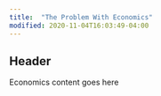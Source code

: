 ```yaml
---
title:  "The Problem With Economics"
modified: 2020-11-04T16:03:49-04:00
---
```

## Header ##

Economics content goes here
